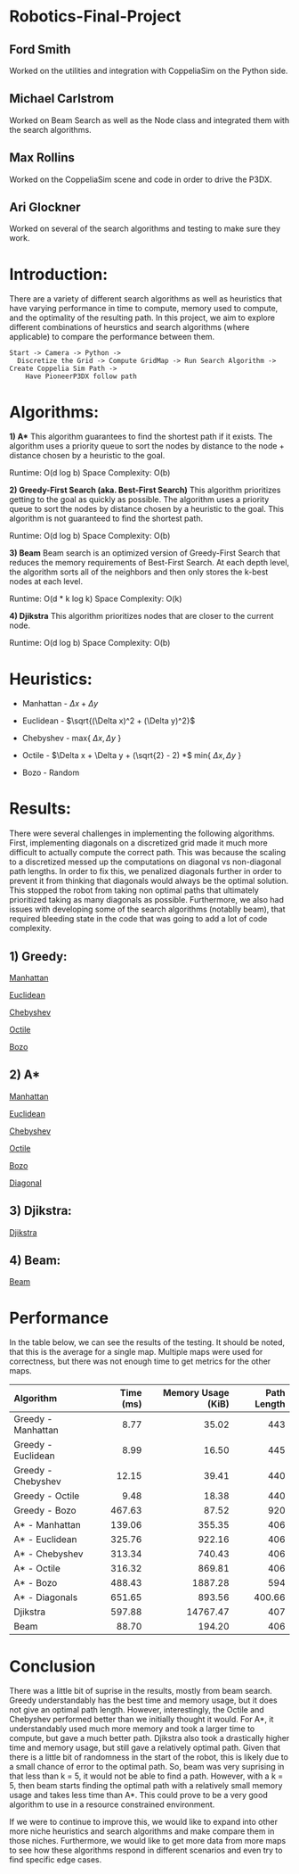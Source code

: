 # Robotics-Final-Project
## Ford Smith
Worked on the utilities and integration with CoppeliaSim on the Python side. 

## Michael Carlstrom
Worked on Beam Search as well as the Node class and integrated them with the search algorithms.

## Max Rollins
Worked on the CoppeliaSim scene and code in order to drive the P3DX.

## Ari Glockner
Worked on several of the search algorithms and testing to make sure they work.

# Introduction:
There are a variety of different search algorithms as well as heuristics that have varying performance in time to compute, memory used to compute, and the optimality of the resulting path. In this project, we aim to explore different combinations of heurstics and search algorithms (where applicable) to compare the performance between them.

```
Start -> Camera -> Python -> 
  Discretize the Grid -> Compute GridMap -> Run Search Algorithm -> Create Coppelia Sim Path ->
    Have PioneerP3DX follow path
```

# Algorithms:

**1) A\***
This algorithm guarantees to find the shortest path if it exists. The algorithm uses a priority queue to sort the nodes by distance to the node + distance chosen by a heuristic to the goal.

Runtime: O(d log b)
Space Complexity: O(b)

**2) Greedy-First Search (aka. Best-First Search)**
This algorithm prioritizes getting to the goal as quickly as possible. The algorithm uses a priority queue to sort the nodes by distance chosen by a heuristic to the goal. This algorithm is not guaranteed to find the shortest path.

Runtime: O(d log b)
Space Complexity: O(b)

**3) Beam**
Beam search is an optimized version of Greedy-First Search that reduces the memory requirements of Best-First Search. At each depth level, the algorithm sorts all of the neighbors and then only stores the k-best nodes at each level.

Runtime: O(d * k log k)
Space Complexity: O(k)

**4) Djikstra**
This algorithm prioritizes nodes that are closer to the current node.

Runtime: O(d log b)
Space Complexity: O(b)

# Heuristics: 

- Manhattan - $\Delta x + \Delta y$

- Euclidean - $\sqrt{(\Delta x)^2 + (\Delta y)^2}$

- Chebyshev - max{ $\Delta x, \Delta y$ }

- Octile - $\Delta x + \Delta y + (\sqrt{2} - 2) *$ min{ $\Delta x, \Delta y$ }

- Bozo - Random


# Results:

There were several challenges in implementing the following algorithms. First, implementing diagonals on a discretized grid made 
it much more difficult to actually compute the correct path. This was because the scaling to a discretized messed up the computations
on diagonal vs non-diagonal path lengths. In order to fix this, we penalized diagonals further in order to prevent it from thinking 
that diagonals would always be the optimal solution. This stopped the robot from taking non optimal paths that ultimately prioritized taking
as many diagonals as possible. Furthermore, we also had issues with developing some of the search algorithms (notablly beam), that required
bleeding state in the code that was going to add a lot of code complexity. 

## 1) Greedy:
[Manhattan](https://youtu.be/X4M8PvoTzAQ)

[Euclidean](https://youtu.be/D5H7L5vYMzI)

[Chebyshev](https://youtu.be/Cp9DrXKQI-w)

[Octile](https://youtu.be/lyZvc4FDa54)

[Bozo](https://youtu.be/Iguz9JbiYVQ)

## 2) A\*
[Manhattan](https://youtu.be/WIc21hOAth8)

[Euclidean](https://youtu.be/3u1lxfqrvY4)

[Chebyshev](https://youtu.be/WCrXmY2Jtw4)

[Octile](https://youtu.be/QiEmjwGPaGU)

[Bozo](https://youtu.be/biGdXdjMwMc)

[Diagonal](https://youtu.be/IwjQEz6H3CE)

## 3) Djikstra:
[Djikstra](https://youtu.be/LYqw2WOBfUY)

## 4) Beam:
[Beam](https://youtu.be/MGI7nls11og)

# Performance

In the table below, we can see the results of the testing. It should be noted, that this is the average for a single map. Multiple maps were used for correctness, but there was not enough time to get metrics for the other maps.

| Algorithm          	| Time (ms) 	| Memory Usage (KiB) 	| Path Length 	|
|:--------------------|----------:	|-------------------:	|------------:	|
| Greedy - Manhattan 	|      8.77 	|              35.02 	|         443 	|
| Greedy - Euclidean 	|      8.99 	|              16.50 	|         445 	|
| Greedy - Chebyshev 	|     12.15 	|              39.41 	|         440 	|
| Greedy - Octile    	|      9.48 	|              18.38 	|         440 	|
| Greedy - Bozo      	|    467.63 	|              87.52 	|         920 	|
| A\* - Manhattan    	|    139.06 	|             355.35 	|         406 	|
| A\* - Euclidean    	|    325.76 	|             922.16 	|         406 	|
| A\* - Chebyshev    	|    313.34 	|             740.43 	|         406 	|
| A\* - Octile       	|    316.32 	|             869.81 	|         406 	|
| A\* - Bozo         	|    488.43 	|            1887.28 	|         594 	|
| A\* - Diagonals    	| 651.65    	| 893.56             	| 400.66      	|
| Djikstra           	|    597.88 	|           14767.47 	|         407 	|
| Beam               	|     88.70 	|             194.20 	|         406 	|

# Conclusion

There was a little bit of suprise in the results, mostly from beam search. Greedy understandably has the best time and memory usage, but it does not 
give an optimal path length. However, interestingly, the Octile and Chebyshev performed better than we initially thought it would. For A\*, it understandably
used much more memory and took a larger time to compute, but gave a much better path. Djikstra also took a drastically higher time and memory usage, but still
gave a relatively optimal path. Given that there is a little bit of randomness in the start of the robot, this is likely due to a small chance of error to the optimal path.
So, beam was very suprising in that less than k = 5, it would not be able to find a path. However, with a k = 5, then beam starts finding the optimal path
with a relatively small memory usage and takes less time than A\*. This could prove to be a very good algorithm to use in a resource constrained environment.
 
If we were to continue to improve this, we would like to expand into other more niche heuristics and search algorithms and make compare them in those niches.
Furthermore, we would like to get more data from more maps to see how these algorithms respond in different scenarios and even try to find specific edge cases.
